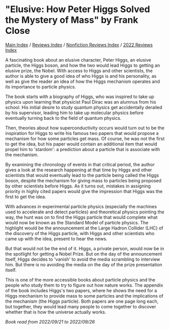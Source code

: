 # "Elusive: How Peter Higgs Solved the Mystery of Mass" by Frank Close

[Main Index](../../../README.md) / [Reviews Index](../../README.md) / [Nonfiction Reviews Index](../README.md) / [2022 Reviews Index](README.md)

A fascinating book about an elusive character, Peter Higgs, an elusive particle, the Higgs boson, and how the two would lead Higgs to getting an elusive prize, the Nobel. With access to Higgs and other scientists, the author is able to give a good idea of who Higgs is and his personality, as well as give the reader an idea of how the Higgs mechanism operates and its importance to particle physics.

The book starts with a biography of Higgs, who was inspired to take up physics upon learning that physicist Paul Dirac was an alumnus from his school. His initial desire to study quantum physics get accidentally derailed by his supervisor, leading him to take up molecular physics before eventually turning back to the field of quantum physics.

Then, theories about how superconductivity occurs would turn out to be the inspiration for Higgs to write his famous two papers that would propose a mechanism for how some particles get mass. Of course, he was not the first to get the idea, but his paper would contain an additional item that would propel him to 'stardom': a prediction about a particle that is associate with the mechanism.

By examining the chronology of events in that critical period, the author gives a look at the research happening at that time by Higgs and other scientists that would eventually lead to the particle being called the Higgs boson, despite the mechanism for giving mass to particles being proposed by other scientists before Higgs. As it turns out, mistakes in assigning priority in highly cited papers would give the impression that Higgs was the first to get the idea.

With advances in experimental particle physics (especially the machines used to accelerate and detect particles) and theoretical physics pointing the way, the hunt was on to find the Higgs particle that would complete what would now be known as the Standard Model of particle physics. The highlight would be the announcement at the Large Hadron Collider (LHC) of the discovery of the Higgs particle, with Higgs and other scientists who came up with the idea, present to hear the news.

But that would not be the end of it. Higgs, a private person, would now be in the spotlight for getting a Nobel Prize. But on the day of the announcement itself, Higgs decides to 'vanish' to avoid the media scrambling to interview him. But there is no avoiding the media on the day of the prize presentation itself.

This is one of the more accessible books about particle physics and the people who study them to try to figure out how nature works. The appendix of the book includes Higgs's two papers, where he shows the need for a Higgs mechanism to provide mass to some particles and the implications of the mechanism (the Higgs particle). Both papers are one page long each, but together, they would lead many people to come together to discover whether that is how the universe actually works.

*Book read from 2022/09/21 to 2022/09/26*
